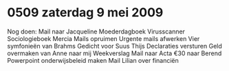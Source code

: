 # 0509 zaterdag 9 mei 2009
Nog doen:
Mail naar Jacqueline
Moederdagboek
Virusscanner
Sociologieboek Mercia
Mails opruimen
Urgente mails afwerken
Vier symfonieën van Brahms
Gedicht voor Suus Thijs
Declaraties versturen
Geld overmaken van Anne naar mij
Weekverslag
Mail naar Acta
€30 naar Berend
Powerpoint onderwijsbeleid maken
Mail Lilian over financiën